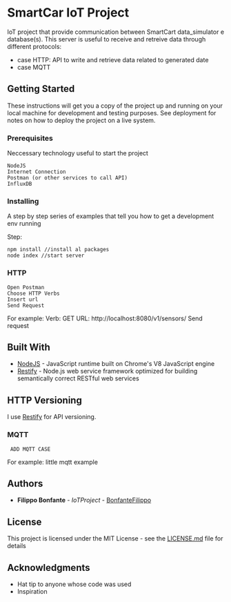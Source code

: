 # SmartCar IoT Project

IoT project that provide communication between SmartCart data_simulator e database(s).
This server is useful to receive and retreive data through different protocols:
 - case HTTP: API to write and retrieve data related to generated date
 - case MQTT 

## Getting Started

These instructions will get you a copy of the project up and running on your local machine for development and testing purposes. See deployment for notes on how to deploy the project on a live system.

### Prerequisites

Neccessary technology useful to start the project

```
NodeJS
Internet Connection
Postman (or other services to call API)
InfluxDB
```

### Installing

A step by step series of examples that tell you how to get a development env running

Step:

```
npm install //install al packages
node index //start server
```

### HTTP 
```
Open Postman
Choose HTTP Verbs
Insert url
Send Request
```
For example:
Verb: GET
URL: http://localhost:8080/v1/sensors/
Send request

## Built With

* [NodeJS](https://nodejs.org/en/) - JavaScript runtime built on Chrome's V8 JavaScript engine
* [Restify](http://restify.com/) - Node.js web service framework optimized for building semantically correct RESTful web services

## HTTP Versioning

I use [Restify](http://semver.org/) for API versioning. 


### MQTT
```
 ADD MQTT CASE
```
For example:
little mqtt example







## Authors

* **Filippo Bonfante** - *IoTProject* - [BonfanteFilippo](https://github.com/bonfantefilippo)

## License

This project is licensed under the MIT License - see the [LICENSE.md](LICENSE.md) file for details

## Acknowledgments

* Hat tip to anyone whose code was used
* Inspiration

